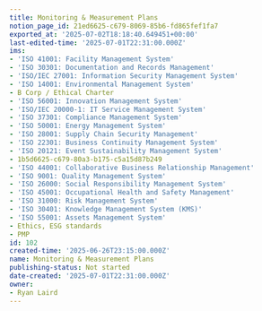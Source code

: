 ```yaml
---
title: Monitoring & Measurement Plans
notion_page_id: 21ed6625-c679-8069-85b6-fd865fef1fa7
exported_at: '2025-07-02T18:18:40.649451+00:00'
last-edited-time: '2025-07-01T22:31:00.000Z'
ims:
- 'ISO 41001: Facility Management System'
- 'ISO 30301: Documentation and Records Management'
- 'ISO/IEC 27001: Information Security Management System'
- 'ISO 14001: Environmental Management System'
- B Corp / Ethical Charter
- 'ISO 56001: Innovation Management System'
- 'ISO/IEC 20000-1: IT Service Management System'
- 'ISO 37301: Compliance Management System'
- 'ISO 50001: Energy Management System'
- 'ISO 28001: Supply Chain Security Management'
- 'ISO 22301: Business Continuity Management System'
- 'ISO 20121: Event Sustainability Management System'
- 1b5d6625-c679-80a3-b175-c5a15d87b249
- 'ISO 44001: Collaborative Business Relationship Management'
- 'ISO 9001: Quality Management System'
- 'ISO 26000: Social Responsibility Management System'
- 'ISO 45001: Occupational Health and Safety Management'
- 'ISO 31000: Risk Management System'
- 'ISO 30401: Knowledge Management System (KMS)'
- 'ISO 55001: Assets Management System'
- Ethics, ESG standards
- PMP
id: 102
created-time: '2025-06-26T23:15:00.000Z'
name: Monitoring & Measurement Plans
publishing-status: Not started
date-created: '2025-07-01T22:31:00.000Z'
owner:
- Ryan Laird
---
```


